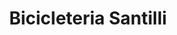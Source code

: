 ---
title: "Bicicleteria Santilli"
url: /ciudad-autonoma-de-buenos-aires/bicicleteria-santilli/
shop: Fahrrad
---